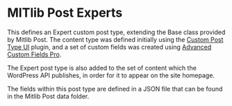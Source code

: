 # MITlib Post Experts

This defines an Expert custom post type, extending the Base class provided by
Mitlib Post. The content type was defined initially using the [Custom Post Type UI](https://wordpress.org/plugins/custom-post-type-ui/)
plugin, and a set of custom fields was created using [Advanced Custom Fields Pro](https://www.advancedcustomfields.com/pro/).

The Expert post type is also added to the set of content which the WordPress API
publishes, in order for it to appear on the site homepage.

The fields within this post type are defined in a JSON file that can be found in
the Mitlib Post data folder.
